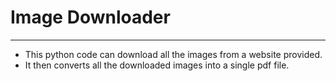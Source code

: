 <h1>Image Downloader</h1>
<hr>
<ul>
  <li>This python code can download all the images from a website provided.</li>
  <li>It then converts all the downloaded images into a single pdf file.</li>
</ul>
